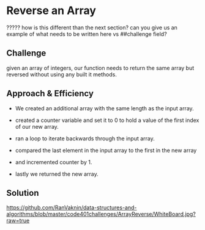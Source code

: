 # Reverse an Array
????? how is this different than the next section? can you give us an example of what needs to be written here vs ##challenge field?

## Challenge
given an array of integers, our function needs to return the same array but reversed without using any built it methods.

## Approach & Efficiency
- We created an additional array with the same length as the input array.
- created a counter variable and set it to 0 to hold a value of the first index of our new array.
- ran a loop to iterate backwards through the input array. 
- compared the last element in the input array to the first in the new array 
- and incremented counter by 1.

- lastly we returned the new array.
## Solution
https://github.com/RanVaknin/data-structures-and-algorithms/blob/master/code401challenges/ArrayReverse/WhiteBoard.jpg?raw=true


